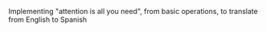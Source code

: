 Implementing "attention is all you need", from basic operations, to translate from English to Spanish